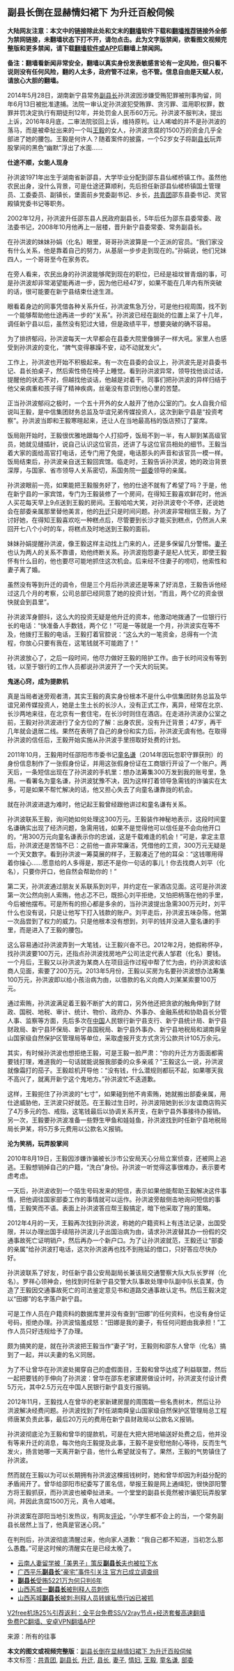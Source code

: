  <h2>副县长倒在显赫情妇裙下 为升迁百般伺候</h2> <p class="notice"><b>大陆网友注意：本文中的链接除此处和文末的<a href="https://github.com/bannedbook/fanqiang" >翻墙</a>软件下载和<a href="https://github.com/killgcd/justmysocks/blob/master/README.md">翻墙推荐</a>链接外全部为禁网链接，未翻墙状态下打不开，请勿点击。此为文字版禁闻，欲看图文视频完整版和更多禁闻，请下载<a href="https://github.com/bannedbook/fanqiang">翻墙软件或APP</a>后翻墙上禁闻网。</p><p>备注：翻墙看新闻非常安全，翻墙以真实身份发表敏感言论有一定风险，但只看不说则没有任何风险，翻的人太多，政府管不过来，也不管。信息自由是天赋人权，请放心大胆的翻墙。</b></p>  <div class="entry"> <p>2014年5月28日，湖南新宁县常务<a href="https://www.bannedbook.org/bnews/tag/%e5%89%af%e5%8e%bf%e9%95%bf/" class="st_tag internal_tag" rel="tag" title="标签 副县长 下的日志">副县长</a>孙洪波因涉嫌受贿犯罪被刑事拘留，同年6月13日被批准逮捕。法院一审认定孙洪波犯受贿罪、贪污罪、滥用职权罪，数罪并罚决定执行有期徒刑12年，并处罚金人民币60万元。孙洪波不服判决，提出上诉，2016年8月底，二审法院驳回上诉，维持原判。让人唏嘘的并不是孙洪波的落马，而是被牵扯出来的一个叫<a href="https://www.bannedbook.org/bnews/tag/%e7%8e%8b%e6%af%85/" class="st_tag internal_tag" rel="tag" title="标签 王毅 下的日志">王毅</a>的女人，孙洪波贪腐的1500万的资金几乎全部进了她的腰包。王毅是何许人？随着案件的披露，一个52岁女子将副<a href="https://www.bannedbook.org/bnews/tag/%E5%8E%BF%E9%95%BF/" class="st_tag internal_tag" rel="tag" title="标签 县长 下的日志">县长</a>玩弄股掌间的黑色“幽默”浮出了水面……</p> <p><strong>仕途不顺，女能人现身</strong></p> <p>孙洪波1971年出生于湖南省新邵县，大学毕业分配到邵东县仙槎桥镇工作。虽然他农民出身，没什么背景，可是仕途还算顺利，先后担任新邵县仙槎桥镇国土管理员、工委委员、副镇长，堡面前乡党委副书记、乡长，<a href="https://www.bannedbook.org/bnews/tag/%e5%85%b1%e9%9d%92%e5%9b%a2/" class="st_tag internal_tag" rel="tag" title="标签 共青团 下的日志">共青团</a>邵东县委书记、灵官殿镇党委书记等职务。</p> <p>2002年12月，孙洪波升任邵东县人民政府副县长，5年后任为邵东县委常委、政法委书记，2008年10月他再上一层楼，晋升新宁县委常委、常务副县长。</p> <p>在孙洪波的妹妹孙娟（化名）眼里，哥哥孙洪波算是一个正派的官员。“我们家没有什么关系，他是靠着自己的努力，从基层一步步走到现在的。”孙娟说，他们兄妹四人，一个哥哥至今在家务农。</p> <p>在旁人看来，农民出身的孙洪波能够爬到现在的职位，已经是祖坟冒青烟的事，可是孙洪波却非常渴望能再进一步，因为他已经47岁，如果不能在几年内有所突破的话，很可能要在新宁县结束仕途生涯。</p> <p>眼看着身边的同事凭借各种关系升任，孙洪波焦急万分，可是他扫视周围，找不到一个能够帮助他仕途再进一步的“关系”。孙洪波已经在副处的位置上呆了十几年，调任新宁县以后，虽然没有犯过大错，但是政绩平平，想要突破的确不容易。</p> <p>为了排挤郁闷，孙洪波每天一大早都会在县委大院里像狮子一样大吼。家里人也感受到孙洪波的变化，“脾气变得暴躁不安，动不动就发火”。</p> <p>工作上，孙洪波也开始不积极起来。有一次在县委的会议上，孙洪波先是对县委书记、县长拍桌子，然后索性倚在椅子上睡觉。看到孙洪波异常，领导找他谈过话，提醒他的状态不对，但越找他谈话，他越是对着干。同事们把孙洪波的异样归结于他父亲病重和孩子得了精神疾病，丝毫没有意识到他心里的苦楚。</p> <p>正当孙洪波郁闷之极时，一个五十开外的女人敲开了他办公室的门。女人自我介绍说叫王毅，是中信集团财务总监及华谊兄弟传媒投资人，这次到新宁县是“投资考察”。孙洪波当即和王毅寒暄起来，还让人在当地最高档的饭店预订了宴席。</p>  <p>饭局刚开始时，王毅很优雅地跟每个人打招呼，饭局不到一半，有人聊到某高级官员，她就见缝插针，说自己认识这位官员，还讲了与这位官员相处的细节。王毅当着大家的面给高官打电话，还专门用了免提，电话那头的声音和该官员一模一样。饭局结束后，孙洪波亲自送王毅回宾馆。临走时，王毅告诉孙洪波，她的政治背景深厚，与国家、省市领导人关系密切，系国务院一<a href="https://www.bannedbook.org/bnews/tag/%E9%83%A8%E5%A7%94/" class="st_tag internal_tag" rel="tag" title="标签 部委 下的日志">部委</a>领导的亲属。</p> <p>孙洪波眼前一亮，如果能把王毅服务好了，他的仕途不就有了希望了吗？于是，他在新宁县的一家宾馆，专门为王毅装修了一个房间，在得知王毅喜欢鲜花时，他派人买花每天早上9点送到王毅的房间。王毅哈哈大笑，对孙洪波夸个不停，还说她会在部委亲属那里替他美言，他的<a href="https://www.bannedbook.org/bnews/tag/%E5%8D%87%E8%BF%81/" class="st_tag internal_tag" rel="tag" title="标签 升迁 下的日志">升迁</a>只是时间问题。孙洪波非常相信王毅，为了讨好她，在得知王毅喜欢吃一种糕点后，尽管要到长沙才能买到糕点，仍然派人来回开七八个小时的车，将糕点及时地送到王毅的面前。</p> <p>妹妹孙娟提醒孙洪波，像王毅这样主动找上门来的人，还是多保留几分警惕。<a href="https://www.bannedbook.org/bnews/tag/%e5%a6%bb%e5%ad%90/" class="st_tag internal_tag" rel="tag" title="标签 妻子 下的日志">妻子</a>也认为两人的关系不靠谱，劝他终断关系。孙洪波抱怨妻子是杞人忧天，即使王毅怀有什么目的，他也要尽可能地抓住这次机会。后来经不住妻子的唠叨，他索性和妻子离了婚。</p> <p>虽然没有等到升迁的调令，但是三个月后孙洪波还是等来了好消息，王毅告诉他经过这几个月的考察，公司总部已经同意了她的投资计划，“而且，两个亿的资金很快就会到县里”。</p> <p>孙洪波浑身颤抖，这么大的投资无疑是他升迁的资本，他激动地拨通了一位银行行长的电话：“快准备人手数钱，两个亿！”可是一等就是一个月，孙洪波实在等不及，他拨打王毅的电话，王毅打着官腔说：“这么大的一笔资金，总得有一个流程，你放心只要有我在，这笔钱就不可能跑了！”</p> <p>孙洪波放心了，之后一段时间，他尽力做好王毅的陪护工作。由于长时间没有等到钱，以至于银行的工作人员都说孙洪波开了一个天大的玩笑。</p> <p><strong>鬼迷心窍，成为提款机</strong></p> <p>真是当局者迷旁观者清，其实王毅的真实身份根本不是什么中信集团财务总监及华谊兄弟传媒投资人，她是土生土长的长沙人，没有正式工作，离异，经常在北京、长沙两地来往，在北京有一套住宅，在长沙时则住在酒店。在走进孙洪波办公室之前，王毅对孙洪波进行了全方位的了解：出身农民，没有升迁背景；47岁，再干几年就会退居二线。果然在表明了自己的身份和实力后，孙洪波无虞有他。在取得孙洪波的信任后，王毅开始实施从孙洪波手里捞取好处费的计划。</p> <p>2011年10月，王毅用时任邵阳市市委书记<a href="https://www.bannedbook.org/bnews/tag/%E7%AB%A5%E5%90%8D%E8%B0%A6/" class="st_tag internal_tag" rel="tag" title="标签 童名谦 下的日志">童名谦</a>（2014年因玩忽职守罪获刑）的身份信息制作了一张假身份证，并用这张假身份证在工商银行开设了一个账户。两天后，一条短信出现在了孙洪波的手机里：想办法筹集300万发到我的账号里，急用。一看署名为童名谦，孙洪波犹豫不决，因为这样打着领导急需钱的诈骗实在太多，可是如果不帮忙解决的话，他又担心失去了向童名谦靠拢的机会。</p> <p>就在孙洪波进退为难时，他记起王毅曾经跟他讲过和童名谦有关系。</p>  <p>孙洪波联系王毅，询问她如何处理这300万元。王毅装作神秘地表示，这段时间童名谦确实出现了经济问题，急需用钱，如果不是觉得他可以信任是不会向他开口的，“用300万元向童名谦表示你的忠诚，这是千载难逢的机会！”可是，拿定主意后，孙洪波还是苦恼不已：之前他一直非常廉洁，凭借他的工资，300万元无疑是一个天文数字。看到孙洪波一筹莫展的样子，王毅凑近了他的耳朵：“这钱哪用得着你操心……愿意给的人多得是，那还不是你一句话的事儿！你去找商人刘平（化名），只要你开口，他自然会帮助你的！”</p> <p>第二天，孙洪波通过朋友关系联系到刘平，并约定在一家酒店见面。这可是孙洪波第一次公然向别人索贿，他忐忑不已，既担心刘平拒绝，又怕把柄落在他的手里，今后被他摆布。可是所有的担心都是多余的，当孙洪波提出急需300万元时，刘平什么也没有说，只是让他写下打入钱款的账户。刘平走后，孙洪波五味杂陈，他第一次品尝到了权力的威力。只是他根本没有想到，刘平的钱并没进入童名谦的手里，而是进入了王毅的腰包。</p> <p>这么容易通过孙洪波弄到一大笔钱，让王毅兴奋不已。2012年2月，她假称怀孕，找孙洪波要100万元，还指点孙洪波找房地产公司法定代表人邹君（化名）要钱。一个月后，王毅又以孙洪波为某商人在项目运作过程中帮了忙为由，约孙洪波和该商人见面，索要了200万元。2013年5月份，王毅以买房为名要孙洪波想办法筹集100万元，孙洪波即以给小孩治病为由，以借款的名义向商人刘某某索要100万元。</p> <p>通过索贿，孙洪波满足着王毅不断扩大的胃口，另外他还把贪欲的触角伸到了财政、国税、地税、审计、统计、物价、政府办、外事办、金融系统和协助县长分管人事、监察等方面，先后多次在<span class='wp_keywordlink_affiliate'><a href="https://www.bannedbook.org/" title="中国" target="_blank">中国</a></span>人民银行新宁县支行、新宁县统计局、新宁县财政局、新宁县环保局、新宁县国税局、新宁县外事办、新宁县地税局和湖南舜皇山国家级自然保护区管理局等单位，采取虚报开支方式贪污公款共计105万余元。</p> <p>其实，有时候孙洪波也想拒绝王毅，可是王毅一脸严肃：“你的升迁方方面面都需要钱打理，难道我的一句话就能说服我部委的众多亲戚？”王毅这么一说，孙洪波就像霜打的茄子。王毅趁机开导他：“没有钱，什么潜规则都玩不起，如果哪天我不高兴了，就离开新宁这个鬼地方。”孙洪波忙不迭道歉。</p> <p>这样，王毅扼住了孙洪波的“七寸”，如果碰到他不肯索贿，她就搬出部委亲属，用仕途威胁他，王洪波只好就范。在王毅过生日时，孙洪波陪她到长沙友谊商店购买了4万多元的包、戒指，这笔钱最后以协调关系开支，在新宁县外事接待办报销。另一次，王毅要孙洪波准备一些野生甲鱼和娃娃鱼，孙洪波找到时任新宁县地税局局长尹某，将5万多元费用以公款名义报销。</p> <p><strong>沦为笑柄，玩弄股掌间</strong></p> <p>2010年8月19日，王毅因涉嫌诈骗被长沙市公安局天心分局立案侦查，还被网上追逃。王毅想销掉自己的户籍，“洗白”身份。孙洪波一听觉得这事很难办，表示要考虑考虑。</p> <p>一天后，孙洪波收到一个陌生号码发来的短信，表示如果他能帮助王毅解决这件事情，把他调往国家部委工作的事情就可以运作。孙洪波旁敲侧击地询问短信的事情，王毅笑而不语。表面上孙洪波答应帮王毅搞定，暗下他采取了拖的策略。</p> <p>2012年4月的一天，王毅再次找到孙洪波，称她的户籍资料上有违法记录，出国受限，并以办理出国手续陪孙洪波儿子出国治病为由，请求孙洪波替其办一份假的交通事故死亡证明销户，然后再办一个新户口。为了让孙洪波就范，王毅还让“部委的亲属”给孙洪波打电话，这次孙洪波再也找不到拖延的借口，只好答应尽快办好。</p>  <p>孙洪波联系了好友，时任新宁县公安局副局长兼该局交通警察大队大队长罗祥（化名）。罗祥心领神会，他找到时任新宁县交警大队事故处理中队副中队长袁某，伪造了王毅因交通事故死亡的司法鉴定意见书和道路交通事故认定书。然后王毅决定以“田娜”的名字落户新宁县。</p> <p>可是工作人员在户籍资料的数据库里并没有查到“田娜”的任何资料，也没有身份证号码，拒绝办理。孙洪波恼羞成怒：“田娜是我的妻子，有任何问题由我承担！”工作人员只好违规给予了办理。</p> <p>颇为搞笑的是，就在孙洪波把王毅当作“妻子”时，王毅则和邵东人曾华（化名）搞到了一起，并以夫妻的名义同居。</p> <p>为了不让曾华在孙洪波处揭穿自己的虚假面目，王毅和曾华达成了利益联盟，然后一起把要钱的手伸向了孙洪波：曾华在邵东老家建房做设计时，孙洪波支付设计费5万元，其中2.5万元在中国人民银行新宁县支行报销。</p> <p>2012年11月，王毅找人在曾华的老家新建房屋的周围栽一些名贵树木，然后让孙洪波解决经费问题。孙洪波找到了时任湖南舜皇山国家级自然保护区管理局总工程师唐某负责此事，最后20万元的费用在新宁县财政局以公款名义报销。</p> <p>孙洪波彻底沦为王毅和曾华的提款机，可是在大把大把地输送好处费之后，他并没有等来升迁的消息，每次他向王毅提及此事，王毅不是安慰他耐心等待，反而生气发火，扬言她哪一天离开新宁县，他什么希望就没有了。果然，王毅的气势镇住了孙洪波。</p> <p>然而就在王毅以为可以长期拥有孙洪波这棵摇钱树时，她和曾华却因为利益分配的矛盾闹开了。曾华给邵阳市纪委写了匿名信，举报王毅是网上通缉犯，很快邵阳警方将王毅抓获，而孙洪波也被牵扯进来。一个堂堂的副县长竟然被诈骗犯玩弄股掌间，并因此贪腐1500万元，真令人嘘唏。</p> <p>孙洪波案在邵阳当地引发热议，有网友<span class='wp_keywordlink_affiliate'><a href="https://www.bannedbook.org/bnews/comments/" title="新闻评论" target="_blank">评论</a></span>，“小学生都不会上的当，一个常务副县长居然上当了，他真是官迷心窍。”</p> <p>在判刑后，孙洪波彻底清醒过来，他向家人道歉：“我自己都不知道，当初怎么那么愚蠢。”可是这时候的清醒实在是已经太晚了。</p> <ul class='op-related-articles' title='相关阅读'> <li><a href='https://www.bannedbook.org/bnews/baitai/20201103/1425174.html' target='_blank'>云南人妻留学被「美男子」策反<b>副县长</b>夫也被拉下水</a></li> <li><a href='https://www.bannedbook.org/bnews/baitai/20201030/1422708.html' target='_blank'>广西平乐<b>副县长</b>“豪宅”事件引关注 官方已成立调查组</a></li> <li><a href='https://www.bannedbook.org/bnews/baitai/20200827/1386754.html' target='_blank'><b>副县长</b>受贿5221万为何只判6年</a></li> <li><a href='https://www.bannedbook.org/bnews/baitai/20200601/1337891.html' target='_blank'>山西芮城一<b>副县长</b>被刑释人员刺伤</a></li> <li><a href='https://www.bannedbook.org/bnews/baitai/20200601/1337724.html' target='_blank'>山西芮城<b>副县长</b>被刺:刑释人员转嫁私愤行凶已被抓</a></li> </ul> <p class="texttj"> <a href="https://www.bannedbook.org/forum23/topic22702.html" target="_blank">V2free机场25%引荐返利：全平台免费SS/V2ray节点+经济套餐高速翻墙</a><br/> <a href="https://github.com/bannedbook/fanqiang/wiki/%E7%A6%81%E9%97%BB%E7%BD%91%E5%AE%89%E5%8D%93%E7%BF%BB%E5%A2%99%E6%96%B0%E9%97%BBAPP" target="_blank">免费PC翻墙、安卓VPN翻墙APP</a></p><p> 来源：所有的往事 </p> <a name='sharetosocial'></a>       <div><b>本文的图文或视频完整版</b>：<a href='https://www.bannedbook.org/bnews/comments/20201220/1451497.html'>副县长倒在显赫情妇裙下 为升迁百般伺候</a></div>  </div><!--END ENTRY--> <div class="postfooter"> <div>本文标签：<a href="https://www.bannedbook.org/bnews/tag/%e5%85%b1%e9%9d%92%e5%9b%a2/" rel="tag">共青团</a>, <a href="https://www.bannedbook.org/bnews/tag/%e5%89%af%e5%8e%bf%e9%95%bf/" rel="tag">副县长</a>, <a href="https://www.bannedbook.org/bnews/tag/%E5%8D%87%E8%BF%81/" rel="tag">升迁</a>, <a href="https://www.bannedbook.org/bnews/tag/%E5%8E%BF%E9%95%BF/" rel="tag">县长</a>, <a href="https://www.bannedbook.org/bnews/tag/%e5%a6%bb%e5%ad%90/" rel="tag">妻子</a>, <a href="https://www.bannedbook.org/bnews/tag/%e6%83%85%e5%a6%87/" rel="tag">情妇</a>, <a href="https://www.bannedbook.org/bnews/tag/%e7%8e%8b%e6%af%85/" rel="tag">王毅</a>, <a href="https://www.bannedbook.org/bnews/tag/%E7%AB%A5%E5%90%8D%E8%B0%A6/" rel="tag">童名谦</a>, <a href="https://www.bannedbook.org/bnews/tag/%E9%83%A8%E5%A7%94/" rel="tag">部委</a></div>  </div><!--END POSTFOOTER--> 